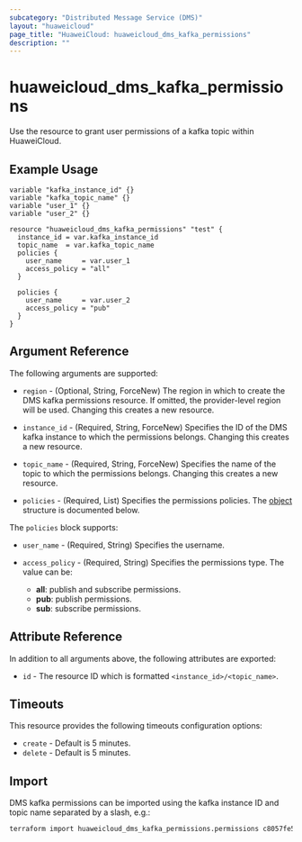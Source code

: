```yaml
---
subcategory: "Distributed Message Service (DMS)"
layout: "huaweicloud"
page_title: "HuaweiCloud: huaweicloud_dms_kafka_permissions"
description: ""
---
```


# huaweicloud_dms_kafka_permissions

Use the resource to grant user permissions of a kafka topic within HuaweiCloud.

## Example Usage

```hcl
variable "kafka_instance_id" {}
variable "kafka_topic_name" {}
variable "user_1" {}
variable "user_2" {}

resource "huaweicloud_dms_kafka_permissions" "test" {
  instance_id = var.kafka_instance_id
  topic_name  = var.kafka_topic_name
  policies {
    user_name     = var.user_1
    access_policy = "all"
  }

  policies {
    user_name     = var.user_2
    access_policy = "pub"
  }
}
```

## Argument Reference

The following arguments are supported:

* `region` - (Optional, String, ForceNew) The region in which to create the DMS kafka permissions resource. If omitted, the
  provider-level region will be used. Changing this creates a new resource.

* `instance_id` - (Required, String, ForceNew) Specifies the ID of the DMS kafka instance to which the permissions belongs.
  Changing this creates a new resource.

* `topic_name` - (Required, String, ForceNew) Specifies the name of the topic to which the permissions belongs.
  Changing this creates a new resource.

* `policies` - (Required, List) Specifies the permissions policies. The [object](#dms_kafka_policies) structure is
  documented below.

<a name="dms_kafka_policies"></a>
The `policies` block supports:

* `user_name` - (Required, String) Specifies the username.

* `access_policy` - (Required, String) Specifies the permissions type. The value can be:
  + **all**: publish and subscribe permissions.
  + **pub**: publish permissions.
  + **sub**: subscribe permissions.

## Attribute Reference

In addition to all arguments above, the following attributes are exported:

* `id` - The resource ID which is formatted `<instance_id>/<topic_name>`.

## Timeouts

This resource provides the following timeouts configuration options:

* `create` - Default is 5 minutes.
* `delete` - Default is 5 minutes.

## Import

DMS kafka permissions can be imported using the kafka instance ID and topic name separated by a slash, e.g.:

```bash
terraform import huaweicloud_dms_kafka_permissions.permissions c8057fe5-23a8-46ef-ad83-c0055b4e0c5c/topic_1
```
